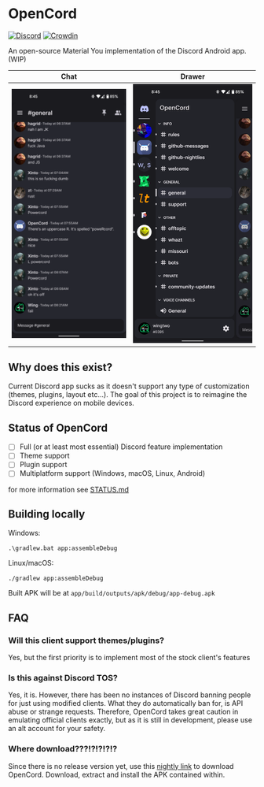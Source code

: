 # OpenCord

[![Discord](https://img.shields.io/discord/885879572447522817.svg?color=blue&label=OpenCord&logo=discord&style=for-the-badge)](https://discord.gg/3y6vbneMsW)
[![Crowdin](https://badges.crowdin.net/opencord/localized.svg)](https://crowdin.com/project/opencord)

An open-source Material You implementation of the Discord Android app. (WIP)

|              Chat               |              Drawer               |
|:-------------------------------:|:---------------------------------:|
| ![](github/screenshot_chat.png) | ![](github/screenshot_drawer.png) |

## Why does this exist?

Current Discord app sucks as it doesn't support any type of customization (themes, plugins, layout
etc...). The goal of this project is to reimagine the Discord experience on mobile devices.

## Status of OpenCord

- [ ] Full (or at least most essential) Discord feature implementation
- [ ] Theme support
- [ ] Plugin support
- [ ] Multiplatform support (Windows, macOS, Linux, Android)

for more information see [STATUS.md](/STATUS.md)

## Building locally

Windows:

```batch
.\gradlew.bat app:assembleDebug
```

Linux/macOS:

```shell
./gradlew app:assembleDebug
```

Built APK will be at `app/build/outputs/apk/debug/app-debug.apk`

## FAQ

### Will this client support themes/plugins?

Yes, but the first priority is to implement most of the stock client's features

### Is this against Discord TOS?

Yes, it is. However, there has been no instances of Discord banning people for just using modified
clients. What they do automatically ban for, is API abuse or strange requests. Therefore, OpenCord
takes great caution in emulating official clients exactly, but as it is still in development, please
use an alt account for your safety.

### Where download???!?!?!?!?

Since there is no release version yet, use
this [nightly link](https://nightly.link/materiapps/opencord/workflows/android/master/opencord.zip)
to download OpenCord. Download, extract and install the APK contained within.
